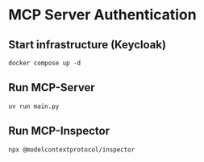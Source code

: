 # MCP Server Authentication

## Start infrastructure (Keycloak)
`docker compose up -d`

## Run MCP-Server
`uv run main.py`

## Run MCP-Inspector
`npx @modelcontextprotocol/inspector`
